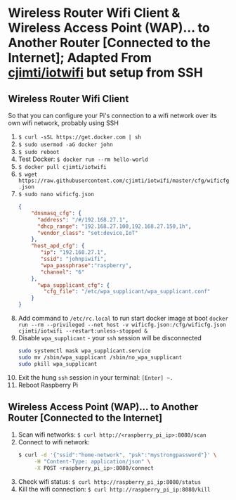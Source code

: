 # Wireless Router Wifi Client & Wireless Access Point (WAP)... to Another Router \[Connected to the Internet\]; Adapted From [cjimti/iotwifi](https://github.com/cjimti/iotwifi) but setup from SSH
## Wireless Router Wifi Client
So that you can configure your Pi's connection to a wifi network over its own wifi network, probably using SSH
1. `$ curl -sSL https://get.docker.com | sh`
2.  `$ sudo usermod -aG docker john`
3. `$ sudo reboot`
4. Test Docker: `$ docker run --rm hello-world`
5. `$ docker pull cjimti/iotwifi`
6. `$ wget https://raw.githubusercontent.com/cjimti/iotwifi/master/cfg/wificfg.json`
7. `$ sudo nano wificfg.json`
	```json
	{
	    "dnsmasq_cfg": {
	      "address": "/#/192.168.27.1",
	      "dhcp_range": "192.168.27.100,192.168.27.150,1h",
	      "vendor_class": "set:device,IoT"
	    },
	    "host_apd_cfg": {
	       "ip": "192.168.27.1",
	       "ssid": "johnpiwifi",
	       "wpa_passphrase":"raspberry",
	       "channel": "6"
	    },
	      "wpa_supplicant_cfg": {
	        "cfg_file": "/etc/wpa_supplicant/wpa_supplicant.conf"
	    }
	}
	```
8. Add command to `/etc/rc.local` to run start docker image at boot `docker run --rm --privileged --net host -v wificfg.json:/cfg/wificfg.json cjimti/iotwifi --restart:unless-stopped &`
9. Disable `wpa_supplicant` - your `ssh` session will be disconnected
	```bash
	sudo systemctl mask wpa_supplicant.service
	sudo mv /sbin/wpa_supplicant /sbin/no_wpa_supplicant
	sudo pkill wpa_supplicant
	```
10. Exit the hung `ssh` session in your terminal: `[Enter] ~.`
11. Reboot Raspberry Pi

## Wireless Access Point (WAP)... to Another Router \[Connected to the Internet\]
1. Scan wifi networks: `$ curl http://<raspberry_pi_ip>:8080/scan`
2. Connect to wifi network:
	```bash
	$ curl -d '{"ssid":"home-network", "psk":"mystrongpassword"}' \
	     -H "Content-Type: application/json" \
	     -X POST <raspberry_pi_ip>:8080/connect
	```
3. Check wifi status: `$ curl http://raspberry_pi_ip:8080/status`
4. Kill the wifi connection: `$ curl http://raspberry_pi_ip:8080/kill`
